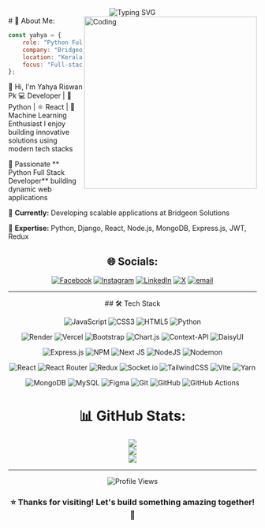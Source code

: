 <div align="center">
  <img src="https://readme-typing-svg.herokuapp.com?font=Fira+Code&size=28&duration=3000&pause=1000&color=00FFC3&center=true&vCenter=true&width=600&lines=Hi+there!+I'm+Yahya+Riswan+PK+%F0%9F%91%8B;Python+Full+Stack+Developer+%F0%9F%9A%80;Machine+Learning+%F0%9F%91%8B;" alt="Typing SVG" />
</div>
# 💫 About Me:

<img align="right" alt="Coding" width="350" src="https://user-images.githubusercontent.com/74038190/229223263-cf2e4b07-2615-4f87-9c38-e37600f8381a.gif">

```javascript
const yahya = {
    role: "Python Full Stack Developer",
    company: "Bridgeon Solutions (Intern)",
    location: "Kerala, India",
    focus: "Full-stack web development"
};
```

👋 Hi, I'm Yahya Riswan Pk 💻 Developer | 🐍 Python | ⚛️ React | 🤖 Machine Learning Enthusiast I enjoy building innovative solutions using modern tech stacks

🎯 Passionate ** Python Full Stack Developer** building dynamic web applications

🔧 **Currently:** Developing scalable applications at Bridgeon Solutions

🌱 **Expertise:** Python, Django, React, Node.js, MongoDB, Express.js, JWT, Redux



<div align="center">
  
## 🌐 Socials:
[![Facebook](https://img.shields.io/badge/Facebook-%231877F2.svg?logo=Facebook&logoColor=white)](https://facebook.com/Yahya%20Riswan) [![Instagram](https://img.shields.io/badge/Instagram-%23E4405F.svg?logo=Instagram&logoColor=white)](https://instagram.com/pk.yahyariswan) [![LinkedIn](https://img.shields.io/badge/LinkedIn-%230077B5.svg?logo=linkedin&logoColor=white)](https://linkedin.com/in/pkyahya) [![X](https://img.shields.io/badge/X-black.svg?logo=X&logoColor=white)](https://x.com/YahyaRiswan) [![email](https://img.shields.io/badge/Email-D14836?logo=gmail&logoColor=white)](mailto:pk.yahyariswan@gmail.com) 
</div>

---


<div align="center">
  ## 🛠️ Tech Stack
  
![JavaScript](https://img.shields.io/badge/javascript-%23323330.svg?style=for-the-badge&logo=javascript&logoColor=%23F7DF1E)
![CSS3](https://img.shields.io/badge/css3-%231572B6.svg?style=for-the-badge&logo=css3&logoColor=white)
![HTML5](https://img.shields.io/badge/html5-%23E34F26.svg?style=for-the-badge&logo=html5&logoColor=white)
![Python](https://img.shields.io/badge/python-3670A0?style=for-the-badge&logo=python&logoColor=ffdd54)

![Render](https://img.shields.io/badge/Render-%46E3B7.svg?style=for-the-badge&logo=render&logoColor=white)
![Vercel](https://img.shields.io/badge/vercel-%23000000.svg?style=for-the-badge&logo=vercel&logoColor=white)
![Bootstrap](https://img.shields.io/badge/bootstrap-%238511FA.svg?style=for-the-badge&logo=bootstrap&logoColor=white)
![Chart.js](https://img.shields.io/badge/chart.js-F5788D.svg?style=for-the-badge&logo=chart.js&logoColor=white)
![Context-API](https://img.shields.io/badge/Context--Api-000000?style=for-the-badge&logo=react)
![DaisyUI](https://img.shields.io/badge/daisyui-5A0EF8?style=for-the-badge&logo=daisyui&logoColor=white)

![Express.js](https://img.shields.io/badge/express.js-%23404d59.svg?style=for-the-badge&logo=express&logoColor=%2361DAFB)
![NPM](https://img.shields.io/badge/NPM-%23CB3837.svg?style=for-the-badge&logo=npm&logoColor=white)
![Next JS](https://img.shields.io/badge/Next-black?style=for-the-badge&logo=next.js&logoColor=white)
![NodeJS](https://img.shields.io/badge/node.js-6DA55F?style=for-the-badge&logo=node.js&logoColor=white)
![Nodemon](https://img.shields.io/badge/NODEMON-%23323330.svg?style=for-the-badge&logo=nodemon&logoColor=%BBDEAD)

![React](https://img.shields.io/badge/react-%2320232a.svg?style=for-the-badge&logo=react&logoColor=%2361DAFB)
![React Router](https://img.shields.io/badge/React_Router-CA4245?style=for-the-badge&logo=react-router&logoColor=white)
![Redux](https://img.shields.io/badge/redux-%23593d88.svg?style=for-the-badge&logo=redux&logoColor=white)
![Socket.io](https://img.shields.io/badge/Socket.io-black?style=for-the-badge&logo=socket.io&badgeColor=010101)
![TailwindCSS](https://img.shields.io/badge/tailwindcss-%2338B2AC.svg?style=for-the-badge&logo=tailwind-css&logoColor=white)
![Vite](https://img.shields.io/badge/vite-%23646CFF.svg?style=for-the-badge&logo=vite&logoColor=white)
![Yarn](https://img.shields.io/badge/yarn-%232C8EBB.svg?style=for-the-badge&logo=yarn&logoColor=white)

![MongoDB](https://img.shields.io/badge/MongoDB-%234ea94b.svg?style=for-the-badge&logo=mongodb&logoColor=white)
![MySQL](https://img.shields.io/badge/mysql-4479A1.svg?style=for-the-badge&logo=mysql&logoColor=white)
![Figma](https://img.shields.io/badge/figma-%23F24E1E.svg?style=for-the-badge&logo=figma&logoColor=white)
![Git](https://img.shields.io/badge/git-%23F05033.svg?style=for-the-badge&logo=git&logoColor=white)
![GitHub](https://img.shields.io/badge/github-%23121011.svg?style=for-the-badge&logo=github&logoColor=white)
![GitHub Actions](https://img.shields.io/badge/github%20actions-%232671E5.svg?style=for-the-badge&logo=githubactions&logoColor=white)
  </div>

<div align="center">
  
# 📊 GitHub Stats:
![](https://github-readme-stats.vercel.app/api?username=Yahya-Riswan&theme=transparent&hide_border=false&include_all_commits=false&count_private=false)<br/>
![](https://nirzak-streak-stats.vercel.app/?user=Yahya-Riswan&theme=transparent&hide_border=false)<br/>
![](https://github-readme-stats.vercel.app/api/top-langs/?username=Yahya-Riswan&theme=transparent&hide_border=false&include_all_commits=false&count_private=false&layout=compact)
</div>

---

<div align="center">
  <img src="https://komarev.com/ghpvc/?username=Yahya-Riswan&style=for-the-badge&color=00FFC3" alt="Profile Views" />
  
  <h3>⭐ Thanks for visiting! Let's build something amazing together! 🚀</h3>
</div>


